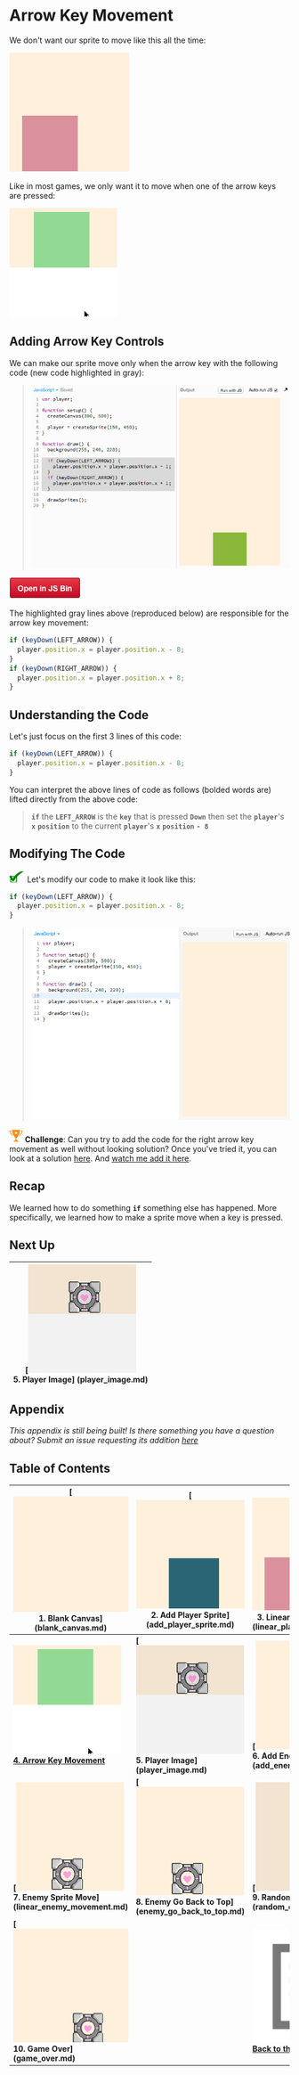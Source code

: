 # Arrow Key Movement

We don't want our sprite to move like this all the time:

![](img/sq_3_linear_player_movement.gif)

Like in most games, we only want it to move when one of the arrow keys are
pressed:

![](img/sq_4_arrow_key_movement.gif)

## Adding Arrow Key Controls

We can make our sprite move only when the arrow key with the
following code (new code highlighted in gray):

> ![](img/t4_js_bin.gif)

<a href="http://jsbin.com/qiyuno/42/edit?js,output"
target="_blank">![](img/open_in_js_bin.png)</a>

The highlighted gray lines above (reproduced below) are responsible for the
arrow key movement:

```js
if (keyDown(LEFT_ARROW)) {
  player.position.x = player.position.x - 8;
}
if (keyDown(RIGHT_ARROW)) {
  player.position.x = player.position.x + 8;
}
```

## Understanding the Code

Let's just focus on the first 3 lines of this code:

```js
if (keyDown(LEFT_ARROW)) {
  player.position.x = player.position.x - 8;
}
```

You can interpret the above lines of code as follows (bolded words are) lifted
directly from the above code:

> **`if`** the **`LEFT_ARROW`** is the **`key`** that is pressed **`Down`**
  then set the **`player`**'s **`x`** **`position`** to the current
  **`player`**'s **`x`** **`position`** **`- 8`**

## Modifying The Code

![](img/checkmark.png) Let's modify our code to make it look like this:

```js
if (keyDown(LEFT_ARROW)) {
  player.position.x = player.position.x - 8;
}
```

> ![](img/t4_add_left_arrow.gif)

![](img/challenge.png) **Challenge**: Can you try to add the code for the right
arrow key movement as well without looking solution? Once you've tried it, you
can look at a solution
[here](https://gist.githubusercontent.com/jonleung/1810b2b784d8afd87f59/raw/1ead2b34441b03f0ae568be33ad334381a19fd85/anwer.js).
And [watch me add it here](img/t4_add_right_arrow_key.gif).

## Recap

We learned how to do something **`if`** something else has happened. More
specifically, we learned how to make a sprite move when a key is pressed.

## Next Up

| **[![](img/sq_5_player_image.gif)         <br> 5. Player Image]         (player_image.md)** |
| --------------------------------------------------------------------------------------------------- |

## Appendix

*This appendix is still being built! Is there something you have a question
about? Submit an issue requesting its addition
[here](https://github.com/hackclub/hackclub/issues)*

## Table of Contents

| **[![](img/sq_1_blank_canvas.png)          <br> 1.  Blank Canvas]      (blank_canvas.md)**          | **[![](img/sq_2_add_player_sprite.png)    <br> 2. Add Player Sprite]    (add_player_sprite.md)**    | **[![](img/sq_3_linear_player_movement.gif)  <br> 3. Linear Player Movement] (linear_player_movement.md)** |
| --------------------------------------------------------------------------------------------------- | --------------------------------------------------------------------------------------------------- | ---------------------------------------------------------------------------------------------------------- |
| **[![](img/sq_4_arrow_key_movement.gif)    <br> 4.  Arrow Key Movement](arrow_key_movement.md)**    | **[![](img/sq_5_player_image.gif)         <br> 5. Player Image]         (player_image.md)**         | **[![](img/sq_6_add_enemy_sprite.gif)        <br> 6. Add Enemy Sprite]       (add_enemy_sprite.md)**       |
| **[![](img/sq_7_linear_enemy_movement.gif) <br> 7.  Enemy Sprite Move] (linear_enemy_movement.md)** | **[![](img/sq_8_enemy_go_back_to_top.gif) <br> 8. Enemy Go Back to Top] (enemy_go_back_to_top.md)** | **[![](img/sq_9_random_enemy_position.gif)   <br> 9. Random Enemy Position]  (random_enemy_position.md)**  |
| **[![](img/sq_10_game_over.gif)            <br> 10. Game Over]         (game_over.md)**             |                                                                                                     | **[![](img/readme.png) <br> Back to the README.md](README.md)**                                            |
